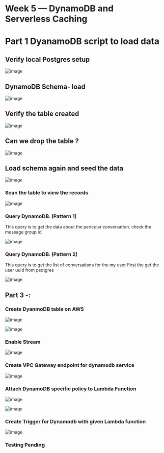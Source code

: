 # Week 5 — DynamoDB and Serverless Caching

# Part 1 DyanamoDB script to load data

## Verify local Postgres setup

![image](https://user-images.githubusercontent.com/18515029/226615275-2aeb6dcc-0702-4162-8bd5-7868d3e82bde.png)

## DynamoDB Schema- load

![image](https://user-images.githubusercontent.com/18515029/226863121-6ba586df-385a-49b5-b656-69f02e89ddc4.png)

## Verify the table created

![image](https://user-images.githubusercontent.com/18515029/226863408-637f56ea-0b54-4c89-bbad-330fe0bf3e77.png)

## Can we drop the table ?

![image](https://user-images.githubusercontent.com/18515029/226863701-2cf94f74-4332-4279-9ba8-1a86410c00c7.png)

## Load schema again and seed the data

![image](https://user-images.githubusercontent.com/18515029/226866820-02889d3c-db49-4d4d-b444-54e899b50e32.png)

### Scan the table to view the records

![image](https://user-images.githubusercontent.com/18515029/226867493-50f7d408-b00b-4cb0-9672-3166a5804db7.png)

### Query DynamoDB. (Pattern 1)
This query is to get the data about the paricular conversation. check the message group id

![image](https://user-images.githubusercontent.com/18515029/226869417-b38c028e-9975-48d2-bfc4-453f5c8ce2a6.png)

### Query DynamoDB. (Pattern 2)
This query is to get the list of conversations for the my user
First the get the user uuid from psotgres

![image](https://user-images.githubusercontent.com/18515029/226871408-bbe9cab7-b876-4a76-8838-0f8afd966981.png)



## Part 3 -: 

### Create DyanmoDB table on AWS

![image](https://user-images.githubusercontent.com/18515029/227580667-bf5db1c1-e728-463f-9c34-6a3aa3280329.png)

![image](https://user-images.githubusercontent.com/18515029/227580744-a75b83b3-2bd1-445a-b3e5-2b4ff14fa720.png)

### Enable Stream

![image](https://user-images.githubusercontent.com/18515029/227581264-7babb3ff-b4c6-4690-a646-d1772f23966d.png)


### Create VPC Gateway endpoint for dynamodb service

![image](https://user-images.githubusercontent.com/18515029/227582271-3b3c25f6-674d-4bfd-bf8b-64aa1627c057.png)


### Attach DynamoDB specific policy to Lambda Function

![image](https://user-images.githubusercontent.com/18515029/227585012-be4b9bf1-5b51-4c19-a21a-ed851ff9e1cd.png)


![image](https://user-images.githubusercontent.com/18515029/227584750-3cb829ad-fa9e-4388-b8d2-8156bf8bcc1c.png)

### Create Trigger for Dynamodb with given Lambda function

![image](https://user-images.githubusercontent.com/18515029/227586014-dd443e6d-2f4a-4e29-b8e5-72fd0b966461.png)

### Testing Pending





